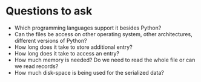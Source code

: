 # Questions to ask

* Which programming languages support it besides Python?
* Can the files be access on other operating system, other architectures, different versions of Python?
* How long does it take to store additional entry?
* How long does it take to access an entry?
* How much memory is needed? Do we need to read the whole file or can we read records?
* How much disk-space is being used for the serialized data?


